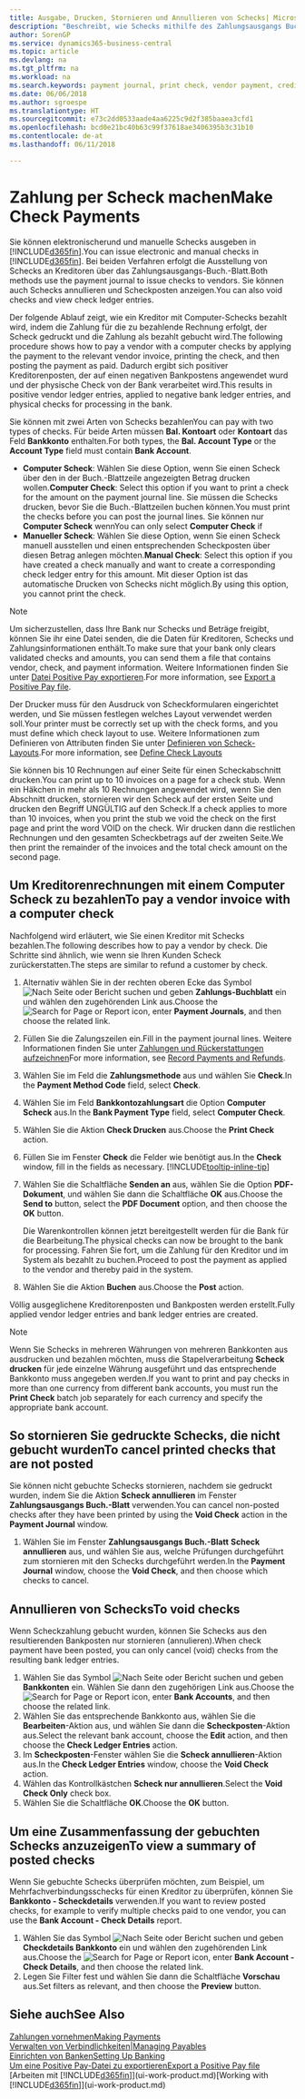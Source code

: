 ```yaml
---
title: Ausgabe, Drucken, Stornieren und Annullieren von Schecks| Microsoft Docs
description: "Beschreibt, wie Schecks mithilfe des Zahlungsausgangs Buch.-Blattes, ausgegeben, gedruckt oder annulliert werden oder wie Check-Sachposteneinträge in Business Central angezeigt werden."
author: SorenGP
ms.service: dynamics365-business-central
ms.topic: article
ms.devlang: na
ms.tgt_pltfrm: na
ms.workload: na
ms.search.keywords: payment journal, print check, vendor payment, creditor, debt, balance due, AP
ms.date: 06/06/2018
ms.author: sgroespe
ms.translationtype: HT
ms.sourcegitcommit: e73c2dd0533aade4aa6225c9d2f385baaea3cfd1
ms.openlocfilehash: bcd0e21bc40b63c99f37618ae3406395b3c31b10
ms.contentlocale: de-at
ms.lasthandoff: 06/11/2018

---
```

# <a name="make-check-payments"></a><span data-ttu-id="20947-103">Zahlung per Scheck machen</span><span class="sxs-lookup"><span data-stu-id="20947-103">Make Check Payments</span></span>
<span data-ttu-id="20947-104">Sie können elektronischerund und manuelle Schecks ausgeben in [!INCLUDE[d365fin](includes/d365fin_md.md)].</span><span class="sxs-lookup"><span data-stu-id="20947-104">You can issue electronic and manual checks in [!INCLUDE[d365fin](includes/d365fin_md.md)].</span></span> <span data-ttu-id="20947-105">Bei beiden Verfahren erfolgt die Ausstellung von Schecks an Kreditoren über das Zahlungsausgangs-Buch.-Blatt.</span><span class="sxs-lookup"><span data-stu-id="20947-105">Both methods use the payment journal to issue checks to vendors.</span></span> <span data-ttu-id="20947-106">Sie können auch Schecks annullieren und Scheckposten anzeigen.</span><span class="sxs-lookup"><span data-stu-id="20947-106">You can also void checks and view check ledger entries.</span></span>

<span data-ttu-id="20947-107">Der folgende Ablauf zeigt, wie ein Kreditor mit Computer-Schecks bezahlt wird, indem die Zahlung für die zu bezahlende Rechnung erfolgt, der Scheck gedruckt und die Zahlung als bezahlt gebucht wird.</span><span class="sxs-lookup"><span data-stu-id="20947-107">The following procedure shows how to pay a vendor with a computer checks by applying the payment to the relevant vendor invoice, printing the check, and then posting the payment as paid.</span></span> <span data-ttu-id="20947-108">Dadurch ergibt sich positiver Kreditorenposten, der auf einen negativen Bankpostens angewendet wurd und der physische Check von der Bank verarbeitet wird.</span><span class="sxs-lookup"><span data-stu-id="20947-108">This results in positive vendor ledger entries, applied to negative bank ledger entries, and physical checks for processing in the bank.</span></span>

<span data-ttu-id="20947-109">Sie können mit zwei Arten von Schecks bezahlen</span><span class="sxs-lookup"><span data-stu-id="20947-109">You can pay with two types of checks.</span></span> <span data-ttu-id="20947-110">Für beide Arten müssen **Bal. Kontoart** oder **Kontoart** das Feld **Bankkonto** enthalten.</span><span class="sxs-lookup"><span data-stu-id="20947-110">For both types, the **Bal. Account Type** or the **Account Type** field must contain **Bank Account**.</span></span>

- <span data-ttu-id="20947-111">**Computer Scheck**: Wählen Sie diese Option, wenn Sie einen Scheck über den in der Buch.-Blattzeile angezeigten Betrag drucken wollen.</span><span class="sxs-lookup"><span data-stu-id="20947-111">**Computer Check**: Select this option if you want to print a check for the amount on the payment journal line.</span></span> <span data-ttu-id="20947-112">Sie müssen die Schecks drucken, bevor Sie die Buch.-Blattzeilen buchen können.</span><span class="sxs-lookup"><span data-stu-id="20947-112">You must print the checks before you can post the journal lines.</span></span> <span data-ttu-id="20947-113">Sie können nur **Computer Scheck** wenn</span><span class="sxs-lookup"><span data-stu-id="20947-113">You can only select **Computer Check** if</span></span>
- <span data-ttu-id="20947-114">**Manueller Scheck**: Wählen Sie diese Option, wenn Sie einen Scheck manuell ausstellen und einen entsprechenden Scheckposten über diesen Betrag anlegen möchten.</span><span class="sxs-lookup"><span data-stu-id="20947-114">**Manual Check**: Select this option if you have created a check manually and want to create a corresponding check ledger entry for this amount.</span></span> <span data-ttu-id="20947-115">Mit dieser Option ist das automatische Drucken von Schecks nicht möglich.</span><span class="sxs-lookup"><span data-stu-id="20947-115">By using this option, you cannot print the check.</span></span>

> [!NOTE]  
> <span data-ttu-id="20947-116">Um sicherzustellen, dass Ihre Bank nur Schecks und Beträge freigibt, können Sie ihr eine Datei senden, die die Daten für Kreditoren, Schecks und Zahlungsinformationen enthält.</span><span class="sxs-lookup"><span data-stu-id="20947-116">To make sure that your bank only clears validated checks and amounts, you can send them a file that contains vendor, check, and payment information.</span></span> <span data-ttu-id="20947-117">Weitere Informationen finden Sie unter [Datei Positive Pay exportieren](finance-how-positive-pay.md).</span><span class="sxs-lookup"><span data-stu-id="20947-117">For more information, see [Export a Positive Pay file](finance-how-positive-pay.md).</span></span>

<span data-ttu-id="20947-118">Der Drucker muss für den Ausdruck von Scheckformularen eingerichtet werden, und Sie müssen festlegen welches Layout verwendet werden soll.</span><span class="sxs-lookup"><span data-stu-id="20947-118">Your printer must be correctly set up with the check forms, and you must define which check layout to use.</span></span> <span data-ttu-id="20947-119">Weitere Informationen zum Definieren von Attributen finden Sie unter [Definieren von Scheck-Layouts](finance-how-define-check-layouts.md).</span><span class="sxs-lookup"><span data-stu-id="20947-119">For more information, see [Define Check Layouts](finance-how-define-check-layouts.md)</span></span>

<span data-ttu-id="20947-120">Sie können bis 10 Rechnungen auf einer Seite für einen Scheckabschnitt drucken.</span><span class="sxs-lookup"><span data-stu-id="20947-120">You can print up to 10 invoices on a page for a check stub.</span></span> <span data-ttu-id="20947-121">Wenn ein Häkchen in mehr als 10 Rechnungen angewendet wird, wenn Sie den Abschnitt drucken, stornieren wir den Scheck auf der ersten Seite und drucken den Begriff UNGÜLTIG auf den Scheck.</span><span class="sxs-lookup"><span data-stu-id="20947-121">If a check applies to more than 10 invoices, when you print the stub we void the check on the first page and print the word VOID on the check.</span></span> <span data-ttu-id="20947-122">Wir drucken dann die restlichen Rechnungen und den gesamten Scheckbetrags auf der zweiten Seite.</span><span class="sxs-lookup"><span data-stu-id="20947-122">We then print the remainder of the invoices and the total check amount on the second page.</span></span> 

## <a name="to-pay-a-vendor-invoice-with-a-computer-check"></a><span data-ttu-id="20947-123">Um Kreditorenrechnungen mit einem Computer Scheck zu bezahlen</span><span class="sxs-lookup"><span data-stu-id="20947-123">To pay a vendor invoice with a computer check</span></span>
<span data-ttu-id="20947-124">Nachfolgend wird erläutert, wie Sie einen Kreditor mit Schecks bezahlen.</span><span class="sxs-lookup"><span data-stu-id="20947-124">The following describes how to pay a vendor by check.</span></span> <span data-ttu-id="20947-125">Die Schritte sind ähnlich, wie wenn sie Ihren Kunden Scheck zurückerstatten.</span><span class="sxs-lookup"><span data-stu-id="20947-125">The steps are similar to refund a customer by check.</span></span>

1. <span data-ttu-id="20947-126">Alternativ wählen Sie in der rechten oberen Ecke das Symbol ![Nach Seite oder Bericht suchen](media/ui-search/search_small.png "Nach Seite oder Bericht suchen") und geben **Zahlungs-Buchblatt** ein und wählen den zugehörenden Link aus.</span><span class="sxs-lookup"><span data-stu-id="20947-126">Choose the ![Search for Page or Report](media/ui-search/search_small.png "Search for Page or Report icon") icon, enter **Payment Journals**, and then choose the related link.</span></span>
2. <span data-ttu-id="20947-127">Füllen Sie die Zalungszeilen ein.</span><span class="sxs-lookup"><span data-stu-id="20947-127">Fill in the payment journal lines.</span></span> <span data-ttu-id="20947-128">Weitere Informationen finden Sie unter [Zahlungen und Rückerstattungen aufzeichnen](payables-how-post-payments-refunds.md)</span><span class="sxs-lookup"><span data-stu-id="20947-128">For more information, see [Record Payments and Refunds](payables-how-post-payments-refunds.md).</span></span>
3. <span data-ttu-id="20947-129">Wählen Sie im Feld die **Zahlungsmethode** aus und wählen Sie **Check**.</span><span class="sxs-lookup"><span data-stu-id="20947-129">In the **Payment Method Code** field, select **Check**.</span></span>
4. <span data-ttu-id="20947-130">Wählen Sie im Feld **Bankkontozahlungsart** die Option **Computer Scheck** aus.</span><span class="sxs-lookup"><span data-stu-id="20947-130">In the **Bank Payment Type** field, select **Computer Check**.</span></span>
5. <span data-ttu-id="20947-131">Wählen Sie die Aktion **Check Drucken** aus.</span><span class="sxs-lookup"><span data-stu-id="20947-131">Choose the **Print Check** action.</span></span>
6. <span data-ttu-id="20947-132">Füllen Sie im Fenster **Check** die Felder wie benötigt aus.</span><span class="sxs-lookup"><span data-stu-id="20947-132">In the **Check** window, fill in the fields as necessary.</span></span> [!INCLUDE[tooltip-inline-tip](includes/tooltip-inline-tip_md.md)]
7. <span data-ttu-id="20947-133">Wählen Sie die Schaltfläche **Senden an** aus, wählen Sie die Option **PDF-Dokument**, und wählen Sie dann die Schaltfläche **OK** aus.</span><span class="sxs-lookup"><span data-stu-id="20947-133">Choose the **Send to** button, select the **PDF Document** option, and then choose the **OK** button.</span></span>

    <span data-ttu-id="20947-134">Die Warenkontrollen können jetzt bereitgestellt werden für die Bank für die Bearbeitung.</span><span class="sxs-lookup"><span data-stu-id="20947-134">The physical checks can now be brought to the bank for processing.</span></span> <span data-ttu-id="20947-135">Fahren Sie fort, um die Zahlung für den Kreditor und im System als bezahlt zu buchen.</span><span class="sxs-lookup"><span data-stu-id="20947-135">Proceed to post the payment as applied to the vendor and thereby paid in the system.</span></span>
8. <span data-ttu-id="20947-136">Wählen Sie die Aktion **Buchen** aus.</span><span class="sxs-lookup"><span data-stu-id="20947-136">Choose the **Post** action.</span></span>

<span data-ttu-id="20947-137">Völlig ausgeglichene Kreditorenposten und Bankposten werden erstellt.</span><span class="sxs-lookup"><span data-stu-id="20947-137">Fully applied vendor ledger entries and bank ledger entries are created.</span></span>

> [!NOTE]  
> <span data-ttu-id="20947-138">Wenn Sie Schecks in mehreren Währungen von mehreren Bankkonten aus ausdrucken und bezahlen möchten, muss die Stapelverarbeitung **Scheck drucken** für jede einzelne Währung ausgeführt und das entsprechende Bankkonto muss angegeben werden.</span><span class="sxs-lookup"><span data-stu-id="20947-138">If you want to print and pay checks in more than one currency from different bank accounts, you must run the **Print Check** batch job separately for each currency and specify the appropriate bank account.</span></span>

## <a name="to-cancel-printed-checks-that-are-not-posted"></a><span data-ttu-id="20947-139">So stornieren Sie gedruckte Schecks, die nicht gebucht wurden</span><span class="sxs-lookup"><span data-stu-id="20947-139">To cancel printed checks that are not posted</span></span>
<span data-ttu-id="20947-140">Sie können nicht gebuchte Schecks stornieren, nachdem sie gedruckt wurden, indem Sie die Aktion **Scheck annullieren** im Fenster **Zahlungsausgangs Buch.-Blatt** verwenden.</span><span class="sxs-lookup"><span data-stu-id="20947-140">You can cancel non-posted checks after they have been printed by using the **Void Check** action in the **Payment Journal** window.</span></span>

1. <span data-ttu-id="20947-141">Wählen Sie im Fenster **Zahlungsausgangs Buch.-Blatt** **Scheck annullieren** aus, und wählen Sie aus, welche Prüfungen durchgeführt zum stornieren mit den Schecks durchgeführt werden.</span><span class="sxs-lookup"><span data-stu-id="20947-141">In the **Payment Journal** window, choose the **Void Check**, and then choose which checks to cancel.</span></span>

## <a name="to-void-checks"></a><span data-ttu-id="20947-142">Annullieren von Schecks</span><span class="sxs-lookup"><span data-stu-id="20947-142">To void checks</span></span>
<span data-ttu-id="20947-143">Wenn Scheckzahlung gebucht wurden, können Sie Schecks aus den resultierenden Bankposten nur stornieren (annulieren).</span><span class="sxs-lookup"><span data-stu-id="20947-143">When check payment have been posted, you can only cancel (void) checks from the resulting bank ledger entries.</span></span>

1. <span data-ttu-id="20947-144">Wählen Sie das Symbol ![Nach Seite oder Bericht suchen](media/ui-search/search_small.png "Nach Seite oder Bericht suchen") und geben **Bankkonten** ein. Wählen Sie dann den zugehörigen Link aus.</span><span class="sxs-lookup"><span data-stu-id="20947-144">Choose the ![Search for Page or Report](media/ui-search/search_small.png "Search for Page or Report icon") icon, enter **Bank Accounts**, and then choose the related link.</span></span>
2. <span data-ttu-id="20947-145">Wählen Sie das entsprechende Bankkonto aus, wählen Sie die **Bearbeiten**-Aktion aus, und wählen Sie dann die **Scheckposten**-Aktion aus.</span><span class="sxs-lookup"><span data-stu-id="20947-145">Select the relevant bank account, choose the **Edit** action, and then choose the **Check Ledger Entries** action.</span></span>
3. <span data-ttu-id="20947-146">Im **Scheckposten**-Fenster wählen Sie die **Scheck annullieren**-Aktion aus.</span><span class="sxs-lookup"><span data-stu-id="20947-146">In the **Check Ledger Entries** window, choose the **Void Check** action.</span></span>
4. <span data-ttu-id="20947-147">Wählen das Kontrollkästchen **Scheck nur annullieren**.</span><span class="sxs-lookup"><span data-stu-id="20947-147">Select the **Void Check Only** check box.</span></span>
5. <span data-ttu-id="20947-148">Wählen Sie die Schaltfläche **OK**.</span><span class="sxs-lookup"><span data-stu-id="20947-148">Choose the **OK** button.</span></span>

## <a name="to-view-a-summary-of-posted-checks"></a><span data-ttu-id="20947-149">Um eine Zusammenfassung der gebuchten Schecks anzuzeigen</span><span class="sxs-lookup"><span data-stu-id="20947-149">To view a summary of posted checks</span></span>
<span data-ttu-id="20947-150">Wenn Sie gebuchte Schecks überprüfen möchten, zum Beispiel, um Mehrfachverbindungsschecks für einen Kreditor zu überprüfen, können Sie **Bankkonto - Scheckdetails** verwenden.</span><span class="sxs-lookup"><span data-stu-id="20947-150">If you want to review posted checks, for example to verify multiple checks paid to one vendor, you can use the **Bank Account - Check Details** report.</span></span>
1. <span data-ttu-id="20947-151">Wählen Sie das Symbol ![Nach Seite oder Bericht suchen](media/ui-search/search_small.png "Nach Seite oder Bericht suchen") und geben **Checkdetails Bankkonto** ein und wählen den zugehörenden Link aus.</span><span class="sxs-lookup"><span data-stu-id="20947-151">Choose the ![Search for Page or Report](media/ui-search/search_small.png "Search for Page or Report icon") icon, enter **Bank Account - Check Details**, and then choose the related link.</span></span>
2. <span data-ttu-id="20947-152">Legen Sie Filter fest und wählen Sie dann die Schaltfläche **Vorschau** aus.</span><span class="sxs-lookup"><span data-stu-id="20947-152">Set filters as relevant, and then choose the **Preview** button.</span></span>

## <a name="see-also"></a><span data-ttu-id="20947-153">Siehe auch</span><span class="sxs-lookup"><span data-stu-id="20947-153">See Also</span></span>
[<span data-ttu-id="20947-154">Zahlungen vornehmen</span><span class="sxs-lookup"><span data-stu-id="20947-154">Making Payments</span></span>](payables-make-payments.md)  
[<span data-ttu-id="20947-155">Verwalten von Verbindlichkeiten|</span><span class="sxs-lookup"><span data-stu-id="20947-155">Managing Payables</span></span>](payables-manage-payables.md)  
[<span data-ttu-id="20947-156">Einrichten von Banken</span><span class="sxs-lookup"><span data-stu-id="20947-156">Setting Up Banking</span></span>](bank-setup-banking.md)  
[<span data-ttu-id="20947-157">Um eine Positive Pay-Datei zu exportieren</span><span class="sxs-lookup"><span data-stu-id="20947-157">Export a Positive Pay file</span></span>](finance-how-positive-pay.md)  
<span data-ttu-id="20947-158">[Arbeiten mit [!INCLUDE[d365fin](includes/d365fin_md.md)]](ui-work-product.md)</span><span class="sxs-lookup"><span data-stu-id="20947-158">[Working with [!INCLUDE[d365fin](includes/d365fin_md.md)]](ui-work-product.md)</span></span>  

